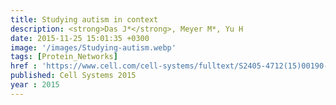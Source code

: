```yaml
---
title: Studying autism in context
description: <strong>Das J*</strong>, Meyer M*, Yu H
date: 2015-11-25 15:01:35 +0300
image: '/images/Studying-autism.webp'
tags: [Protein_Networks]
href : 'https://www.cell.com/cell-systems/fulltext/S2405-4712(15)00190-8?_returnURL=https%3A%2F%2Flinkinghub.elsevier.com%2Fretrieve%2Fpii%2FS2405471215001908%3Fshowall%3Dtrue'
published: Cell Systems 2015
year : 2015
---
```

